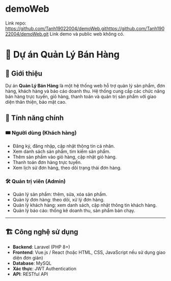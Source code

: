 # demoWeb
Link repo: https://github.com/Tanh19022004/demoWeb.githttps://github.com/Tanh19022004/demoWeb.git
Link demo và public web không có.
# 🚀 Dự án Quản Lý Bán Hàng

## 📌 Giới thiệu
Dự án **Quản Lý Bán Hàng** là một hệ thống web hỗ trợ quản lý sản phẩm, đơn hàng, khách hàng và báo cáo doanh thu. Hệ thống cung cấp các chức năng bán hàng trực tuyến, giỏ hàng, thanh toán và quản trị sản phẩm với giao diện thân thiện, bảo mật cao.

## 🎯 Tính năng chính
### 🎟️ Người dùng (Khách hàng)
- Đăng ký, đăng nhập, cập nhật thông tin cá nhân.
- Xem danh sách sản phẩm, tìm kiếm sản phẩm.
- Thêm sản phẩm vào giỏ hàng, cập nhật giỏ hàng.
- Thanh toán đơn hàng trực tuyến.
- Xem lịch sử đơn hàng, theo dõi trạng thái đơn hàng.

### 🛠️ Quản trị viên (Admin)
- Quản lý sản phẩm: thêm, sửa, xóa sản phẩm.
- Quản lý đơn hàng: theo dõi, xử lý đơn hàng.
- Quản lý khách hàng: xem danh sách, cập nhật thông tin khách hàng.
- Quản lý báo cáo: thống kê doanh thu, sản phẩm bán chạy.

---

## 🏗️ Công nghệ sử dụng
- **Backend**: Laravel (PHP 8+)
- **Frontend**: Vue.js / React (hoặc HTML, CSS, JavaScript nếu sử dụng giao diện đơn giản)
- **Database**: MySQL
- **Xác thực**: JWT Authentication
- **API**: RESTful API
